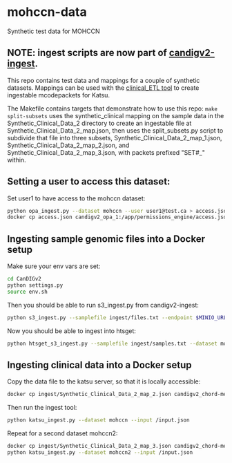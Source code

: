 # mohccn-data
Synthetic test data for MOHCCN

## NOTE: ingest scripts are now part of [candigv2-ingest](https://github.com/CanDIG/candigv2-ingest).

This repo contains test data and mappings for a couple of synthetic datasets. Mappings can be used with the [clinical_ETL tool](https://github.com/CanDIG/clinical_ETL_code) to create ingestable mcodepackets for Katsu.

The Makefile contains targets that demonstrate how to use this repo: `make split-subsets` uses the synthetic_clinical mapping on the sample data in the Synthetic_Clinical_Data_2 directory to create an ingestable file at Synthetic_Clinical_Data_2_map.json, then uses the split_subsets.py script to subdivide that file into three subsets, Synthetic_Clinical_Data_2_map_1.json, Synthetic_Clinical_Data_2_map_2.json, and Synthetic_Clinical_Data_2_map_3.json, with packets prefixed "SET#_" within.


## Setting a user to access this dataset:

Set user1 to have access to the mohccn dataset:

```bash
python opa_ingest.py --dataset mohccn --user user1@test.ca > access.json
docker cp access.json candigv2_opa_1:/app/permissions_engine/access.json
```


## Ingesting sample genomic files into a Docker setup

Make sure your env vars are set:

```bash
cd CanDIGv2
python settings.py
source env.sh
```

Then you should be able to run s3_ingest.py from candigv2-ingest:

```bash
python s3_ingest.py --samplefile ingest/files.txt --endpoint $MINIO_URL --bucket mohccndata --access $MINIO_ACCESS_KEY --secret $MINIO_SECRET_KEY
```

Now you should be able to ingest into htsget:

```bash
python htsget_s3_ingest.py --samplefile ingest/samples.txt --dataset mohccn --endpoint $MINIO_URL --bucket mohccndata --access $MINIO_ACCESS_KEY --secret $MINIO_SECRET_KEY --reference hg37 --indexing
```


## Ingesting clinical data into a Docker setup

Copy the data file to the katsu server, so that it is locally accessible:
```bash
docker cp ingest/Synthetic_Clinical_Data_2_map_2.json candigv2_chord-metadata_1:input.json
```

Then run the ingest tool:
```bash
python katsu_ingest.py --dataset mohccn --input /input.json
```

Repeat for a second dataset mohccn2:
```bash
docker cp ingest/Synthetic_Clinical_Data_2_map_3.json candigv2_chord-metadata_1:input.json
python katsu_ingest.py --dataset mohccn2 --input /input.json
```
